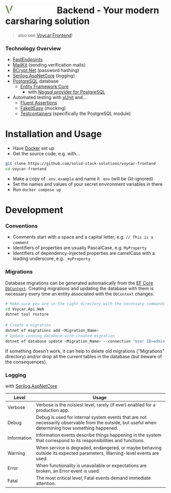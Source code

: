 <h1>
    <img src="https://raw.githubusercontent.com/solid-stack-solutions/voycar-frontend/main/static/logo-full-white.svg" height=25>
    Backend - Your modern carsharing solution
</h1>

> also see [Voycar Frontend](https://github.com/solid-stack-solutions/voycar-frontend)!

### Technology Overview
- [FastEndpoints](https://fast-endpoints.com/)
- [MailKit](https://github.com/jstedfast/MailKit) (sending verification mails)
- [BCrypt.Net](https://github.com/BcryptNet/bcrypt.net) (password hashing)
- [Serilog.AspNetCore](https://github.com/serilog/serilog-aspnetcore) (logging)
- [PostgreSQL](https://www.postgresql.org/) database
   - [Entity Framework Core](https://learn.microsoft.com/en-us/ef/core/)
      - with [Npgsql provider for PostgreSQL](https://github.com/npgsql/efcore.pg)
- Automated testing with [xUnit](https://github.com/xunit/xunit) and...
   - [Fluent Assertions](https://fluentassertions.com/)
   - [FakeItEasy](https://fakeiteasy.github.io/) (mocking)
   - [Testcontainers](https://dotnet.testcontainers.org/) (specifically the PostgreSQL module)

# Installation and Usage
- Have [Docker](https://www.docker.com/) set up
- Get the source code, e.g. with...
```sh
git clone https://github.com/solid-stack-solutions/voycar-frontend
cd voycar-frontend
```
- Make a copy of `.env.example` and name it `.env` (will be Git-ignored)
- Set the names and values of your secret environment variables in there
- Run `docker compose up`

# Development

### Conventions
- Comments start with a space and a capital letter, e.g. `// This is a comment`
- Identifiers of properties are usually PascalCase, e.g. `MyProperty`
- Identifiers of dependency-injected properties are camelCase with a leading underscore, e.g. `_myProperty`

### Migrations
Database migrations can be generated automatically from the [EF Core `DbContext`](https://learn.microsoft.com/en-us/dotnet/api/microsoft.entityframeworkcore.dbcontext?view=efcore-8.0). Creating migrations and updating the database with them is necessary every time an entity associated with the `DbContext` changes.

```sh
# Make sure you are in the right directory with the necessary commands available
cd Voycar.Api.Web
dotnet tool restore

# Create a migration
dotnet ef migrations add <Migration_Name>
# Update running database with created migration 
dotnet ef database update <Migration_Name> --connection "User ID=admin;Password=admin;Server=localhost;Port=5432;Database=VoycarDb"
```

If something doesn't work, it can help to delete old migrations ("Migrations" directory) and/or drop all the current tables in the database (but beware of the consequences).

### Logging
with [Serilog.AspNetCore](https://github.com/serilog/serilog-aspnetcore)

<table>
   <thead>
      <tr>
         <th>Level</th>
         <th>Usage</th>
      </tr>
   </thead>
   <tbody>
      <tr>
         <td>Verbose</td>
         <td>Verbose is the noisiest level, rarely (if ever) enabled for a production app.</td>
      </tr>
      <tr>
         <td>Debug</td>
         <td>Debug is used for internal system events that are not necessarily observable from the outside, but useful when determining how something happened.</td>
      </tr>
      <tr>
         <td>Information</td>
         <td>Information events describe things happening in the system that correspond to its responsibilities and functions.</td>
      </tr>
      <tr>
         <td>Warning</td>
         <td>When service is degraded, endangered, or maybe behaving outside its expected parameters, Warning-level events are used.</td>
      </tr>
      <tr>
         <td>Error</td>
         <td>When functionality is unavailable or expectations are broken, an Error event is used.</td>
      </tr>
      <tr>
         <td>Fatal</td>
         <td>The most critical level, Fatal events demand immediate attention.</td>
      </tr>
   </tbody>
</table>
